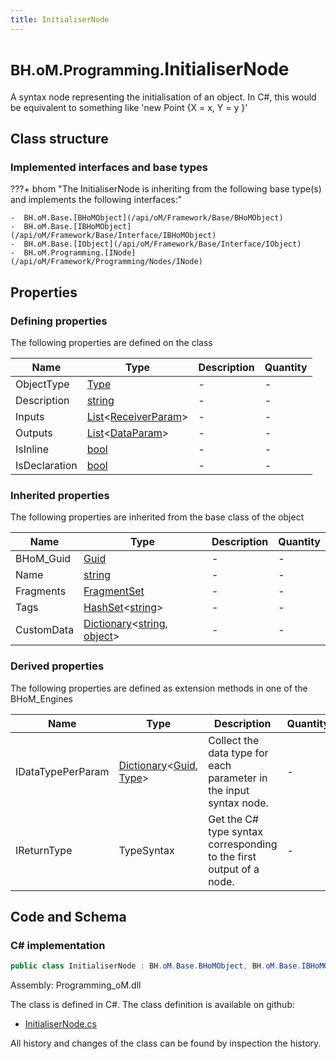 ```yaml
---
title: InitialiserNode
---
```


# <small>BH.oM.Programming.</small>**InitialiserNode**

A syntax node representing the initialisation of an object. 
In C#, this would be equivalent to something like 'new Point {X = x, Y = y }'

## Class structure

### Implemented interfaces and base types

???+ bhom "The InitialiserNode is inheriting from the following base type(s) and implements the following interfaces:"

    -  BH.oM.Base.[BHoMObject](/api/oM/Framework/Base/BHoMObject)
    -  BH.oM.Base.[IBHoMObject](/api/oM/Framework/Base/Interface/IBHoMObject)
    -  BH.oM.Base.[IObject](/api/oM/Framework/Base/Interface/IObject)
    -  BH.oM.Programming.[INode](/api/oM/Framework/Programming/Nodes/INode)


## Properties



### Defining properties

The following properties are defined on the class

| Name             | Type             | Description      | Quantity         |
|------------------|------------------|------------------|------------------|
| ObjectType | [Type](https://learn.microsoft.com/en-us/dotnet/api/System.Type?view=netstandard-2.0) | - | - |
| Description | [string](https://learn.microsoft.com/en-us/dotnet/api/System.String?view=netstandard-2.0) | - | - |
| Inputs | [List](https://learn.microsoft.com/en-us/dotnet/api/System.Collections.Generic.List-1?view=netstandard-2.0)&lt;[ReceiverParam](/api/oM/Framework/Programming/Params/ReceiverParam)&gt; | - | - |
| Outputs | [List](https://learn.microsoft.com/en-us/dotnet/api/System.Collections.Generic.List-1?view=netstandard-2.0)&lt;[DataParam](/api/oM/Framework/Programming/Params/DataParam)&gt; | - | - |
| IsInline | [bool](https://learn.microsoft.com/en-us/dotnet/api/System.Boolean?view=netstandard-2.0) | - | - |
| IsDeclaration | [bool](https://learn.microsoft.com/en-us/dotnet/api/System.Boolean?view=netstandard-2.0) | - | - |


### Inherited properties
The following properties are inherited from the base class of the object

| Name             | Type             | Description      | Quantity         |
|------------------|------------------|------------------|------------------|
| BHoM_Guid | [Guid](https://learn.microsoft.com/en-us/dotnet/api/System.Guid?view=netstandard-2.0) | - | - |
| Name | [string](https://learn.microsoft.com/en-us/dotnet/api/System.String?view=netstandard-2.0) | - | - |
| Fragments | [FragmentSet](/api/oM/Framework/Base/FragmentSet) | - | - |
| Tags | [HashSet](https://learn.microsoft.com/en-us/dotnet/api/System.Collections.Generic.HashSet-1?view=netstandard-2.0)&lt;[string](https://learn.microsoft.com/en-us/dotnet/api/System.String?view=netstandard-2.0)&gt; | - | - |
| CustomData | [Dictionary](https://learn.microsoft.com/en-us/dotnet/api/System.Collections.Generic.Dictionary-2?view=netstandard-2.0)&lt;[string](https://learn.microsoft.com/en-us/dotnet/api/System.String?view=netstandard-2.0), [object](https://learn.microsoft.com/en-us/dotnet/api/System.Object?view=netstandard-2.0)&gt; | - | - |


### Derived properties

The following properties are defined as extension methods in one of the BHoM_Engines

| Name             | Type             | Description      | Quantity         | Engine           |
|------------------|------------------|------------------|------------------|------------------|
| IDataTypePerParam | [Dictionary](https://learn.microsoft.com/en-us/dotnet/api/System.Collections.Generic.Dictionary-2?view=netstandard-2.0)&lt;[Guid](https://learn.microsoft.com/en-us/dotnet/api/System.Guid?view=netstandard-2.0), [Type](https://learn.microsoft.com/en-us/dotnet/api/System.Type?view=netstandard-2.0)&gt; | Collect the data type for each parameter in the input syntax node. | - | Programming_Engine |
| IReturnType | TypeSyntax | Get the C# type syntax corresponding to the first output of a node. | - | CSharp_Engine |


## Code and Schema

### C# implementation

``` C# title="C#"
public class InitialiserNode : BH.oM.Base.BHoMObject, BH.oM.Base.IBHoMObject, BH.oM.Base.IObject, BH.oM.Programming.INode
```

Assembly: Programming_oM.dll

The class is defined in C#. The class definition is available on github:

- [InitialiserNode.cs](https://github.com/BHoM/BHoM/blob/develop/Programming_oM/Nodes\InitialiserNode.cs)

All history and changes of the class can be found by inspection the history.
